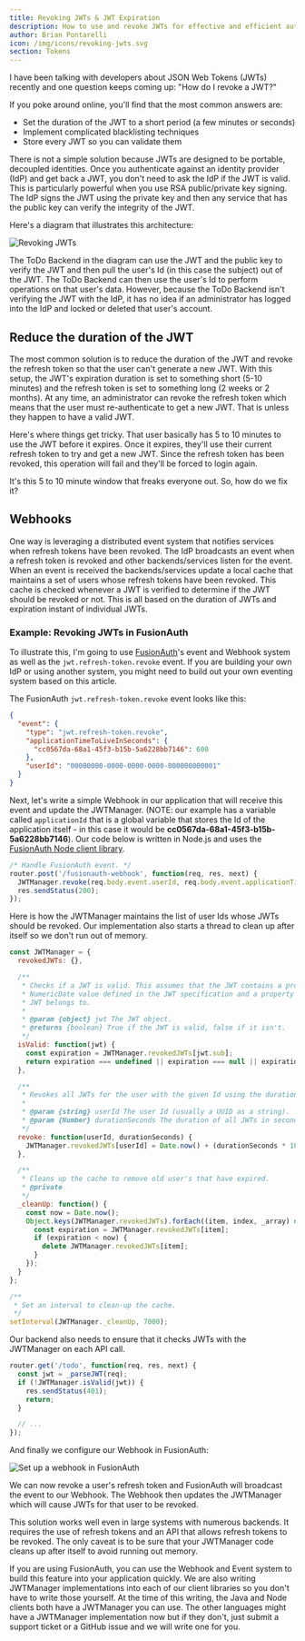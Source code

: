 ```yaml
---
title: Revoking JWTs & JWT Expiration
description: How to use and revoke JWTs for effective and efficient authorization management. Examples, diagrams & more.
author: Brian Pontarelli
icon: /img/icons/revoking-jwts.svg
section: Tokens
---
```


I have been talking with developers about JSON Web Tokens (JWTs) recently and one question keeps coming up: "How do I revoke a JWT?"

If you poke around online, you'll find that the most common answers are:

- Set the duration of the JWT to a short period (a few minutes or seconds)
- Implement complicated blacklisting techniques
- Store every JWT so you can validate them

There is not a simple solution because JWTs are designed to be portable, decoupled identities. Once you authenticate against an identity provider (IdP) and get back a JWT, you don't need to ask the IdP if the JWT is valid. This is particularly powerful when you use RSA public/private key signing. The IdP signs the JWT using the private key and then any service that has the public key can verify the integrity of the JWT.

Here's a diagram that illustrates this architecture:

<div class="bg-slate-200 flex justify-center p-4 w-full">
<img src="/img/articles/revoking-jwts/jwt-revoke_350.png" alt="Revoking JWTs"/>
</div>

The ToDo Backend in the diagram can use the JWT and the public key to verify the JWT and then pull the user's Id (in this case the subject) out of the JWT. The ToDo Backend can then use the user's Id to perform operations on that user's data. However, because the ToDo Backend isn't verifying the JWT with the IdP, it has no idea if an administrator has logged into the IdP and locked or deleted that user's account.

## Reduce the duration of the JWT

The most common solution is to reduce the duration of the JWT and revoke the refresh token so that the user can't generate a new JWT. With this setup, the JWT's expiration duration is set to something short (5-10 minutes) and the refresh token is set to something long (2 weeks or 2 months). At any time, an administrator can revoke the refresh token which means that the user must re-authenticate to get a new JWT. That is unless they happen to have a valid JWT.

Here's where things get tricky. That user basically has 5 to 10 minutes to use the JWT before it expires. Once it expires, they'll use their current refresh token to try and get a new JWT. Since the refresh token has been revoked, this operation will fail and they'll be forced to login again.

It's this 5 to 10 minute window that freaks everyone out. So, how do we fix it?

## Webhooks

One way is leveraging a distributed event system that notifies services when refresh tokens have been revoked. The IdP broadcasts an event when a refresh token is revoked and other backends/services listen for the event. When an event is received the backends/services update a local cache that maintains a set of users whose refresh tokens have been revoked. This cache is checked whenever a JWT is verified to determine if the JWT should be revoked or not. This is all based on the duration of JWTs and expiration instant of individual JWTs.

### Example: Revoking JWTs in FusionAuth

To illustrate this, I'm going to use [FusionAuth](https://fusionauth.io/)'s event and Webhook system as well as the `jwt.refresh-token.revoke` event. If you are building your own IdP or using another system, you might need to build out your own eventing system based on this article.

The FusionAuth `jwt.refresh-token.revoke` event looks like this:

```json
{
  "event": {
    "type": "jwt.refresh-token.revoke",
    "applicationTimeToLiveInSeconds": {
      "cc0567da-68a1-45f3-b15b-5a6228bb7146": 600
    },
    "userId": "00000000-0000-0000-0000-000000000001"
  }
}
```

Next, let's write a simple Webhook in our application that will receive this event and update the JWTManager. (NOTE: our example has a variable called `applicationId` that is a global variable that stores the Id of the application itself - in this case it would be **cc0567da-68a1-45f3-b15b-5a6228bb7146**). Our code below is written in Node.js and uses the [FusionAuth Node client library](https://github.com/FusionAuth/fusionauth-node-client).

```js
/* Handle FusionAuth event. */
router.post('/fusionauth-webhook', function(req, res, next) {
  JWTManager.revoke(req.body.event.userId, req.body.event.applicationTimeToLiveInSeconds[applicationId]);
  res.sendStatus(200);
});
```

Here is how the JWTManager maintains the list of user Ids whose JWTs should be revoked. Our implementation also starts a thread to clean up after itself so we don't run out of memory.

```js
const JWTManager = {
  revokedJWTs: {},

  /**
   * Checks if a JWT is valid. This assumes that the JWT contains a property named <code>exp</code> that is a
   * NumericDate value defined in the JWT specification and a property named <code>sub</code> that is the user Id the
   * JWT belongs to.
   *
   * @param {object} jwt The JWT object.
   * @returns {boolean} True if the JWT is valid, false if it isn't.
   */
  isValid: function(jwt) {
    const expiration = JWTManager.revokedJWTs[jwt.sub];
    return expiration === undefined || expiration === null || expiration < jwt.exp * 1000;
  },

  /**
   * Revokes all JWTs for the user with the given Id using the duration (in seconds).
   *
   * @param {string} userId The user Id (usually a UUID as a string).
   * @param {Number} durationSeconds The duration of all JWTs in seconds.
   */
  revoke: function(userId, durationSeconds) {
    JWTManager.revokedJWTs[userId] = Date.now() + (durationSeconds * 1000);
  },

  /**
   * Cleans up the cache to remove old user's that have expired.
   * @private
   */
  _cleanUp: function() {
    const now = Date.now();
    Object.keys(JWTManager.revokedJWTs).forEach((item, index, _array) => {
      const expiration = JWTManager.revokedJWTs[item];
      if (expiration < now) {
        delete JWTManager.revokedJWTs[item];
      }
    });
  }
};

/**
 * Set an interval to clean-up the cache.
 */
setInterval(JWTManager._cleanUp, 7000);
```

Our backend also needs to ensure that it checks JWTs with the JWTManager on each API call.

```js
router.get('/todo', function(req, res, next) {
  const jwt = _parseJWT(req);
  if (!JWTManager.isValid(jwt)) {
    res.sendStatus(401);
    return;
  }

  // ...
});
```
And finally we configure our Webhook in FusionAuth:

![Set up a webhook in FusionAuth](/img/articles/revoking-jwts/webhooks.png)

We can now revoke a user's refresh token and FusionAuth will broadcast the event to our Webhook. The Webhook then updates the JWTManager which will cause JWTs for that user to be revoked.

This solution works well even in large systems with numerous backends. It requires the use of refresh tokens and an API that allows refresh tokens to be revoked. The only caveat is to be sure that your JWTManager code cleans up after itself to avoid running out memory.

If you are using FusionAuth, you can use the Webhook and Event system to build this feature into your application quickly. We are also writing JWTManager implementations into each of our client libraries so you don't have to write those yourself. At the time of this writing, the Java and Node clients both have a JWTManager you can use. The other languages might have a JWTManager implementation now but if they don't, just submit a support ticket or a GitHub issue and we will write one for you.
